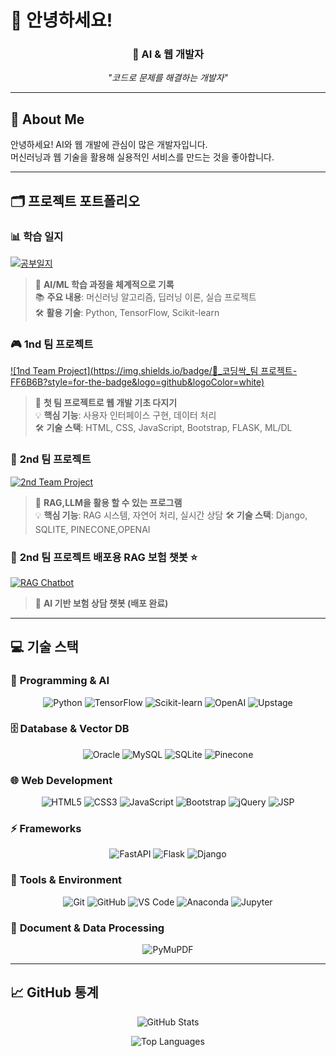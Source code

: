 # 👋 안녕하세요!

<div align="center">

### 🚀 AI & 웹 개발자

*"코드로 문제를 해결하는 개발자"*

</div>

---

## 🎯 About Me

안녕하세요! AI와 웹 개발에 관심이 많은 개발자입니다.  
머신러닝과 웹 기술을 활용해 실용적인 서비스를 만드는 것을 좋아합니다.

---

## 🗂️ 프로젝트 포트폴리오

### 📊 **학습 일지** 
[![공부일지](https://img.shields.io/badge/🔗_AI_학습일지-4A90E2?style=for-the-badge&logo=github&logoColor=white)](https://github.com/HanChangHee0516/ai_x)
> 🎯 **AI/ML 학습 과정을 체계적으로 기록**  
> 📚 **주요 내용**: 머신러닝 알고리즘, 딥러닝 이론, 실습 프로젝트  
> 🛠️ **활용 기술**: Python, TensorFlow, Scikit-learn

### 🎮 **1nd 팀 프로젝트**
[![1nd Team Project](https://img.shields.io/badge/🤝_코딩싹_팀 프로젝트-FF6B6B?style=for-the-badge&logo=github&logoColor=white)](https://github.com/codingSsakAi/1stProject)
> 🚀 **첫 팀 프로젝트로 웹 개발 기초 다지기**  
> 💡 **핵심 기능**: 사용자 인터페이스 구현, 데이터 처리  
> 🛠️ **기술 스택**: HTML, CSS, JavaScript, Bootstrap, FLASK, ML/DL

### 👥 **2nd 팀 프로젝트**
[![2nd Team Project](https://img.shields.io/badge/🤝_코딩싹_팀_프로젝트-50C878?style=for-the-badge&logo=github&logoColor=white)](https://github.com/HanChangHee0516/2ndProject)
> 🎯 **RAG,LLM을 활용 할 수 있는 프로그램**  
> 💡 **핵심 기능**: RAG 시스템, 자연어 처리, 실시간 상담
> 🛠️ **기술 스택**: Django, SQLITE, PINECONE,OPENAI

### 🤖 **2nd 팀 프로젝트 배포용 RAG 보험 챗봇** ⭐
[![RAG Chatbot](https://img.shields.io/badge/🚀_RAG_보험봇_배포-9B59B6?style=for-the-badge&logo=github&logoColor=white)](https://github.com/codingSsakAi/rag-insure-bot.git)
> 🤖 **AI 기반 보험 상담 챗봇 (배포 완료)**  

---

## 💻 기술 스택

### 🐍 **Programming & AI**
<div align="center">

![Python](https://img.shields.io/badge/Python-3776AB?style=for-the-badge&logo=python&logoColor=white)
![TensorFlow](https://img.shields.io/badge/TensorFlow-FF6F00?style=for-the-badge&logo=tensorflow&logoColor=white)
![Scikit-learn](https://img.shields.io/badge/Scikit--learn-F7931E?style=for-the-badge&logo=scikit-learn&logoColor=white)
![OpenAI](https://img.shields.io/badge/OpenAI-412991?style=for-the-badge&logo=openai&logoColor=white)
![Upstage](https://img.shields.io/badge/Upstage-FF6B35?style=for-the-badge&logo=data:image/png;base64,iVBORw0KGgoAAAANSUhEUgAAAAEAAAABCAYAAAAfFcSJAAAADUlEQVR42mNkYPhfDwAChwGA60e6kgAAAABJRU5ErkJggg==&logoColor=white)

</div>

### 🗄️ **Database & Vector DB**
<div align="center">

![Oracle](https://img.shields.io/badge/Oracle-F80000?style=for-the-badge&logo=oracle&logoColor=white)
![MySQL](https://img.shields.io/badge/MySQL-4479A1?style=for-the-badge&logo=mysql&logoColor=white)
![SQLite](https://img.shields.io/badge/SQLite-003B57?style=for-the-badge&logo=sqlite&logoColor=white)
![Pinecone](https://img.shields.io/badge/Pinecone-000000?style=for-the-badge&logo=pinecone&logoColor=white)

</div>

### 🌐 **Web Development**
<div align="center">

![HTML5](https://img.shields.io/badge/HTML5-E34F26?style=for-the-badge&logo=html5&logoColor=white)
![CSS3](https://img.shields.io/badge/CSS3-1572B6?style=for-the-badge&logo=css3&logoColor=white)
![JavaScript](https://img.shields.io/badge/JavaScript-F7DF1E?style=for-the-badge&logo=javascript&logoColor=black)
![Bootstrap](https://img.shields.io/badge/Bootstrap-7952B3?style=for-the-badge&logo=bootstrap&logoColor=white)
![jQuery](https://img.shields.io/badge/jQuery-0769AD?style=for-the-badge&logo=jquery&logoColor=white)
![JSP](https://img.shields.io/badge/JSP-ED8B00?style=for-the-badge&logo=java&logoColor=white)

</div>

### ⚡ **Frameworks**
<div align="center">

![FastAPI](https://img.shields.io/badge/FastAPI-009688?style=for-the-badge&logo=fastapi&logoColor=white)
![Flask](https://img.shields.io/badge/Flask-000000?style=for-the-badge&logo=flask&logoColor=white)
![Django](https://img.shields.io/badge/Django-092E20?style=for-the-badge&logo=django&logoColor=white)

</div>

### 🔧 **Tools & Environment**
<div align="center">

![Git](https://img.shields.io/badge/Git-F05032?style=for-the-badge&logo=git&logoColor=white)
![GitHub](https://img.shields.io/badge/GitHub-181717?style=for-the-badge&logo=github&logoColor=white)
![VS Code](https://img.shields.io/badge/VS_Code-007ACC?style=for-the-badge&logo=visual-studio-code&logoColor=white)
![Anaconda](https://img.shields.io/badge/Anaconda-44A833?style=for-the-badge&logo=anaconda&logoColor=white)
![Jupyter](https://img.shields.io/badge/Jupyter-F37626?style=for-the-badge&logo=jupyter&logoColor=white)

</div>

### 📄 **Document & Data Processing**
<div align="center">

![PyMuPDF](https://img.shields.io/badge/PyMuPDF-FF2D20?style=for-the-badge&logo=adobe-acrobat-reader&logoColor=white)

</div>

---

## 📈 GitHub 통계

<div align="center">

![GitHub Stats](https://github-readme-stats.vercel.app/api?username=HanChangHee0516&show_icons=true&theme=radical&hide_border=true)

![Top Languages](https://github-readme-stats.vercel.app/api/top-langs/?username=HanChangHee0516&layout=compact&theme=radical&hide_border=true)

</div>